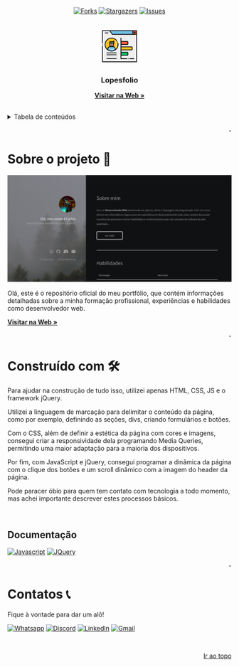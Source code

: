 <!-- Improved compatibility of back to top link -->
<a name="top"></a>

<!-- Shields
- I'm using markdown "reference style" links for readability.
- Reference links are enclosed in brackets [ ] instead of parentheses ( ).
- See the bottom of this document for the declaration of the reference variables
- for contributors-url, forks-url, etc. This is an optional, concise syntax you may use.
- https://www.markdownguide.org/basic-syntax/#reference-style-links
-->

<div align=center>

[![Forks][forks-shield]][forks-url]
[![Stargazers][stars-shield]][stars-url]
[![Issues][issues-shield]][issues-url]

</div>

<!-- Header of our Readme -->
<br />
<div align="center">
  <a href="https://github.com/LopesAuth/Lopesfolio">
    <img src="assets/images/readmeImage.png" alt="Logo" width="80" height="80">
  </a>

  <h3 align="center">Lopesfolio</h3>
    
  <a href="https://lopesauth.github.io/Lopesfolio/"><strong>Visitar na Web »</strong></a>

  <br>
</div>

<!-- Table of contents -->
<details>
  <summary>Tabela de conteúdos </summary>

- [Sobre o projeto 📝](#sobre-o-projeto-)
- [Construído com 🛠️](#construído-com-️)
- [Contribuindo 🤝️](#contribuindo-️)
- [Contatos 📞](#contatos-)

</details>

<p align="right" name="blankline">-</p>

<!-- ABOUT THE PROJECT -->
# Sobre o projeto 📝

![[Screenshot of portfolio]](assets/images/portfolio.png)

Olá, este é o repositório oficial do meu portfólio, que contém informações detalhadas sobre a minha formação profissional, experiências e habilidades
como desenvolvedor web.

[**Visitar na Web »**](https://lopesauth.github.io/Lopesfolio/)

<p align="right" name="blankline">-</p>

<!-- Build with -->
# Construído com 🛠️

Para ajudar na construção de tudo isso, utilizei apenas HTML, CSS, JS e o framework jQuery.

Utilizei a linguagem de marcação para delimitar o conteúdo da página, como por exemplo, definindo as seções, divs, criando formulários e botões.

Com o CSS, além de definir a estética da página com cores e imagens, consegui criar a responsividade dela programando Media Queries, permitindo uma maior adaptação para a maioria dos dispositivos.

Por fim, com JavaScript e jQuery, consegui programar a dinâmica da página com o clique dos botões e um scroll dinâmico com a imagem do header da página.

Pode paracer óbio para quem tem contato com tecnologia a todo momento, mas achei importante descrever estes processos básicos.

<br>

## Documentação

[![Javascript][Javascript-shield]][Javascript-url]
[![JQuery][JQuery.com]][JQuery-url]

<p align="right" name="blankline">-</p>

<!-- Contacts -->
<!-- Contact -->
# Contatos 📞

Fique à vontade para dar um alô!

[![Whatsapp][whatsapp-shield]][whatsapp-url]
[![Discord][discord-shield]][discord-url]
[![LinkedIn][linkedin-shield]][linkedin-url]
[![Gmail][gmail-shield]][gmail-url]

<br>

<p align=right><a href="#top">Ir ao topo</a></p>

<!-- Markdown links and images -->
<!-- https://www.markdownguide.org/basic-syntax/#reference-style-links -->

<!-- Top References -->
[forks-shield]: https://img.shields.io/github/forks/LopesAuth/Lopesfolio.svg?style=for-the-badge
[forks-url]: https://github.com/LopesAuth/Lopesfolio/network/members
[stars-shield]: https://img.shields.io/github/stars/LopesAuth/Lopesfolio.svg?style=for-the-badge
[stars-url]: https://github.com/LopesAuth/Lopesfolio/stargazers
[issues-shield]: https://img.shields.io/github/issues/LopesAuth/Lopesfolio.svg?style=for-the-badge
[issues-url]: https://github.com/LopesAuth/Lopesfolio/issues


<!-- Tools References -->
[Javascript-shield]: https://img.shields.io/badge/Javascript-35495E?style=for-the-badge&logo=Javascript&logoColor=FFFF00
[Javascript-url]: https://developer.mozilla.org/pt-BR/docs/Web/JavaScript
[JQuery.com]: https://img.shields.io/badge/jQuery-35495E?style=for-the-badge&logo=jquery&logoColor=0868ac
[JQuery-url]: https://jquery.com

<!-- Footer References -->
[whatsapp-shield]: https://img.shields.io/badge/-Whatsapp-black.svg?style=for-the-badge&logo=whatsapp&colorB=35495E
[whatsapp-url]: https://wa.me/558393636048
[linkedin-shield]: https://img.shields.io/badge/-LinkedIn-black.svg?style=for-the-badge&logo=linkedin&colorB=35495E
[linkedin-url]: https://www.linkedin.com/in/lopeslsdev/
[discord-shield]: https://img.shields.io/badge/-Discord-black?style=for-the-badge&logo=discord&colorB=35495E
[discord-url]: https://discord.com/users/471767983014805504
[gmail-shield]: https://img.shields.io/badge/-gmail-black.svg?style=for-the-badge&logo=gmail&colorB=35495E
[gmail-url]: mailto:lopes.carlos.host@gmail.com